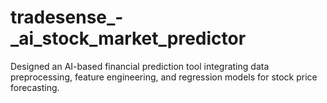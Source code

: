 # tradesense_-_ai_stock_market_predictor
Designed an AI-based financial prediction tool integrating data preprocessing, feature engineering, and regression models for stock price forecasting.
